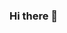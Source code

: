 ### Hi there 👋

<!--
**catastropiyush/catastropiyush** is a ✨ _special_ ✨ repository because its `README.md` (this file) appears on your GitHub profile.

-- I'm working on Quantum Dynamics of hydrogen
-->
